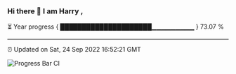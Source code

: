 ### Hi there 👋 I am Harry , 

⏳ Year progress { █████████████████████▁▁▁▁▁▁▁▁▁ } 73.07 %

---

⏰ Updated on Sat, 24 Sep 2022 16:52:21 GMT

![Progress Bar CI](https://github.com/duykhang68/duykhang68/workflows/Progress%20Bar%20CI/badge.svg)
